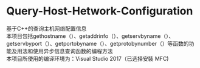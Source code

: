 # Query-Host-Hetwork-Configuration
基于C++的查询主机网络配置信息  
本项目包括gethostname（）、getaddrinfo（）、getservbyname（）、getservbyport（）、getportobyname（）、getprotobynumber（）等函数的功能及用法和使用异步信息查询函数的编程方法  
本项目所使用的编译环境为：Visual Studio 2017（已选择安裝 MFC)  

